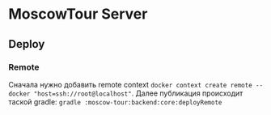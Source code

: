 # MoscowTour Server

## Deploy

### Remote

Сначала нужно добавить remote context `docker context create remote --docker "host=ssh://root@localhost"`.
Далее публикация происходит таской gradle: `gradle :moscow-tour:backend:core:deployRemote`

